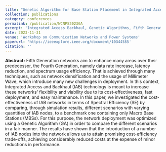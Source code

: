 ```yaml
---
title: "Genetic Algorithm for Base Station Placement in Integrated Access and Backhaul Networks"
collection: publications
category: conferences
permalink: /publication/WCNPS2023GA
excerpt: 'Integrated Access Backhaul, Genetic Algorithms, Fifth Generation, Base Station Deployment'
date: 2023-11-31
venue: 'Workshop on Communication Networks and Power Systems'
paperurl: 'https://ieeexplore.ieee.org/document/10344585'
citation: ''
---
```

**Abstract:**
Fifth Generation networks aim to enhance many areas over their predecessor, the Fourth Generation, namely data rate increase, latency reduction, and spectrum usage efficiency. That is achieved through many techniques, such as network densification and the usage of Millimeter Wave, which introduce many new challenges in deployment. In this context, Integrated Access and Backhaul (IAB) technology is meant to increase these networks' flexibility and viability due to its cost-effectiveness, fast deployment, and easy maintenance. In this paper, we investigated the cost-effectiveness of IAB networks in terms of Spectral Efficiency (SE) by comparing, through simulation results, different scenarios with varying quantities of IAB nodes, to a benchmark one containing only Macro Base Stations (MBSs). For this purpose, the network deployment was optimized using a Genetic Algorithm (GA) in order to compare the different scenarios in a fair manner. The results have shown that the introduction of a number of IAB nodes into the network allows us to attain promising cost-efficiency trade-offs, achieving considerably reduced costs at the expense of minor reductions in performance.

